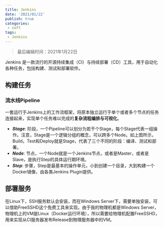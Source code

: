 ```yaml
---
title: Jenkins
date: '2021/01/22'
publish: true
categories:
 - soft
tags:
 - Jenkins
---
```

> 最后编辑时间：2021年1月22日

Jenkins 是一款流行的开源持续集成（CI）与持续部署（CD）工具，用于自动化各种任务，包括构建、测试和部署软件。

## 构建任务

### 流水线Pipeline

 一套运行于Jenkins上的工作流框架，将原本独立运行于单个或者多个节点的任务连接起来，实现单个任务难以完成的**复杂流程编排与可视化**。

- ***Stage***: 阶段，一个Pipeline可以划分为若干个Stage，每个Stage代表一组操作。注意，Stage是一个逻辑分组的概念，可以跨多个Node。如上图所示，Build，Test和Deploy就是Stage，代表了三个不同的阶段：编译、测试和部署。
- ***Node***: 节点，一个Node就是一个Jenkins节点，或者是Master，或者是Slave，是执行Step的具体运行期环境。
- ***Step***: 步骤，Step是最基本的操作单元，小到创建一个目录，大到构建一个Docker镜像，由各类Jenkins Plugin提供。

## 部署服务

在Linux下，SSH服务默认会安装，而在Windows Server下，需要单独安装，可以借助FreeSSHD这个免费工具来实现。由于我的物理机都是Windows Server，物理机上的VM是Linux（Docker运行环境），所以需要给物理机配置FreeSSHD，用来实现从CI服务器发布Release到物理服务器中的VM。

